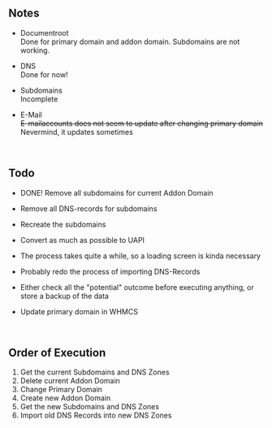 ## Notes

- Documentroot\
Done for primary domain and addon domain.
Subdomains are not working.

- DNS\
Done for now!

- Subdomains\
Incomplete

- E-Mail\
~~E-mailaccounts does not seem to update after changing primary domain~~\
Nevermind, it updates sometimes

&nbsp;
&nbsp;

## Todo

- DONE! Remove all subdomains for current Addon Domain
- Remove all DNS-records for subdomains
- Recreate the subdomains
  
- Convert as much as possible to UAPI
- The process takes quite a while, so a loading screen is kinda necessary
- Probably redo the process of importing DNS-Records
- Either check all the "potential" outcome before executing anything, or store a backup of the data
- Update primary domain in WHMCS

&nbsp;
&nbsp;

## Order of Execution

1. Get the current Subdomains and DNS Zones
2. Delete current Addon Domain
3. Change Primary Domain
4. Create new Addon Domain
5. Get the new Subdomains and DNS Zones
6. Import old DNS Records into new DNS Zones
